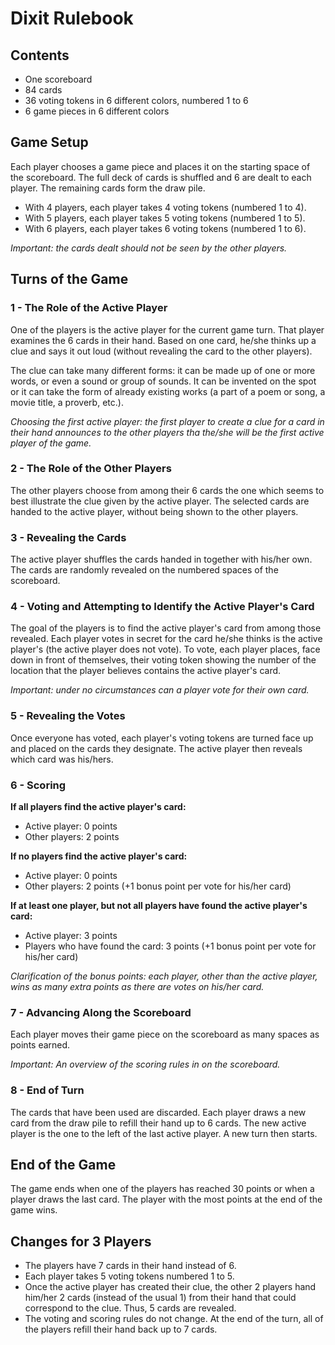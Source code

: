 # Dixit Rulebook

## Contents

* One scoreboard
* 84 cards
* 36 voting tokens in 6 different colors, numbered 1 to 6
* 6 game pieces in 6 different colors

## Game Setup

Each player chooses a game piece and places it on the starting space of the scoreboard. The full deck of cards is shuffled and 6 are dealt to each player. The remaining cards form the draw pile.

* With 4 players, each player takes 4 voting tokens (numbered 1 to 4).
* With 5 players, each player takes 5 voting tokens (numbered 1 to 5).
* With 6 players, each player takes 6 voting tokens (numbered 1 to 6).

*Important: the cards dealt should not be seen by the other players.*

## Turns of the Game

### 1 - The Role of the Active Player

One of the players is the active player for the current game turn. That player examines the 6 cards in their hand. Based on one card, he/she thinks up a clue and says it out loud (without revealing the card to the other players).

The clue can take many different forms: it can be made up of one or more words, or even a sound or group of sounds. It can be invented on the spot or it can take the form of already existing works (a part of a poem or song, a movie title, a proverb, etc.).

*Choosing the first active player: the first player to create a clue for a card in their hand announces to the other players tha the/she will be the first active player of the game.*

### 2 - The Role of the Other Players

The other players choose from among their 6 cards the one which seems to best illustrate the clue given by the active player. The selected cards are handed to the active player, without being shown to the other players.

### 3 - Revealing the Cards

The active player shuffles the cards handed in together with his/her own. The cards are randomly revealed on the numbered spaces of the scoreboard.

### 4 - Voting and Attempting to Identify the Active Player's Card

The goal of the players is to find the active player's card from among those revealed. Each player votes in secret for the card he/she thinks is the active player's (the active player does not vote). To vote, each player places, face down in front of themselves, their voting token showing the number of the location that the player believes contains the active player's card.

*Important: under no circumstances can a player vote for their own card.*

### 5 - Revealing the Votes

Once everyone has voted, each player's voting tokens are turned face up and placed on the cards they designate. The active player then reveals which card was his/hers.

### 6 - Scoring

**If all players find the active player's card:**

* Active player: 0 points
* Other players: 2 points

**If no players find the active player's card:**

* Active player: 0 points
* Other players: 2 points (+1 bonus point per vote for his/her card)

**If at least one player, but not all players have found the active player's card:**

* Active player: 3 points
* Players who have found the card: 3 points (+1 bonus point per vote for his/her card)

*Clarification of the bonus points: each player, other than the active player, wins as many extra points as there are votes on his/her card.*

### 7 - Advancing Along the Scoreboard

Each player moves their game piece on the scoreboard as many spaces as points earned.

*Important: An overview of the scoring rules in on the scoreboard.*

### 8 - End of Turn

The cards that have been used are discarded. Each player draws a new card from the draw pile to refill their hand up to 6 cards. The new active player is the one to the left of the last active player. A new turn then starts.

## End of the Game

The game ends when one of the players has reached 30 points or when a player draws the last card. The player with the most points at the end of the game wins.

## Changes for 3 Players

* The players have 7 cards in their hand instead of 6.
* Each player takes 5 voting tokens numbered 1 to 5.
* Once the active player has created their clue, the other 2 players hand him/her 2 cards (instead of the usual 1) from their hand that could correspond to the clue. Thus, 5 cards are revealed.
* The voting and scoring rules do not change. At the end of the turn, all of the players refill their hand back up to 7 cards.
